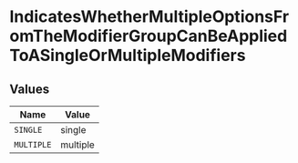 # IndicatesWhetherMultipleOptionsFromTheModifierGroupCanBeAppliedToASingleOrMultipleModifiers


## Values

| Name       | Value      |
| ---------- | ---------- |
| `SINGLE`   | single     |
| `MULTIPLE` | multiple   |